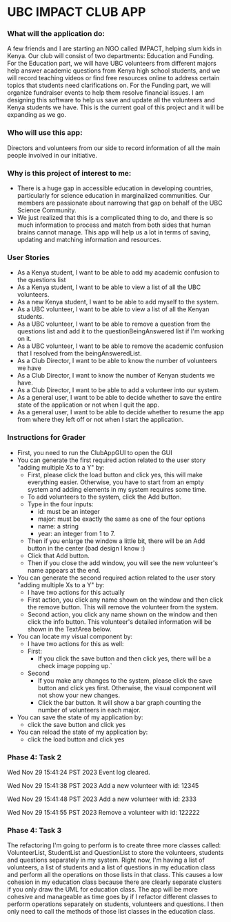 # UBC IMPACT CLUB APP

### What will the application do:

A few friends and I are starting an NGO called IMPACT, 
helping slum kids in Kenya. Our club will consist of two 
departments: Education and Funding. For the Education part, 
we will have UBC volunteers from different majors help answer 
academic questions from Kenya high school students, and we will 
record teaching videos or find free resources online to address 
certain topics that students need clarifications on. For the Funding 
part, we will organize fundraiser events to help them resolve 
financial issues. I am designing this software to
help us save and update all the volunteers and Kenya students
we have. This is the current goal of this project and it will
be expanding as we go.

### Who will use this app:
Directors and volunteers from our side to record information of all
the main people involved in our initiative.


### Why is this project of interest to me:
- There is a huge gap in accessible education in developing countries, 
particularly for science education in marginalized communities. 
Our members are passionate about narrowing that gap on behalf of 
the UBC Science Community.
- We just realized that this is a complicated 
thing to do, and there is so much information 
to process and match from both sides that human brains cannot manage. 
This app will help us a lot in terms of saving, updating and matching 
information and resources.

### User Stories
- As a Kenya student, I want to be able to 
  add my academic confusion to the questions list
- As a Kenya student, I want to be able to view a list of all the UBC volunteers.
- As a new Kenya student, I want to be able to add myself to the system.
- As a UBC volunteer, I want to be able to view a list of all the Kenyan students.
- As a UBC volunteer, I want to be able to remove a question from the questions list
and add it to the questionBeingAnswered list if I'm working on it.
- As a UBC volunteer, I want to be able to remove the academic confusion 
that I resolved from the beingAnsweredList.
- As a Club Director, I want to be able to know the number of volunteers we have
- As a Club Director, I want to know the number of Kenyan students we have.
- As a Club Director, I want to be able to add a volunteer into our system.
- As a general user, I want to be able to decide whether to save the entire 
state of the application or not when I quit the app.
- As a general user, I want to be able to decide whether to resume the app from 
where they left off or not when I start the application.

### Instructions for Grader
- First, you need to run the ClubAppGUI to open the GUI
- You can generate the first required action related to the user story "adding multiple Xs to a Y" by:
  - First, please click the load button and click yes, this will make everything easier. 
    Otherwise, you have to start from an empty system and adding elements in my system requires some time.
  - To add volunteers to the system, click the Add button.
  - Type in the four inputs:
    - id: must be an integer
    - major: must be exactly the same as one of the four options
    - name: a string
    - year: an integer from 1 to 7.
  - Then if you enlarge the window a little bit, there will be an Add button in the center (bad design I know :)
  - Click that Add button.
  - Then if you close the add window, you will see the new volunteer's name appears at the end.
- You can generate the second required action related to the user story "adding multiple Xs to a Y" by:
  - I have two actions for this actually
  - First action, you click any name shown on the window and then click the remove button. This will remove the volunteer
    from the system.
  - Second action, you click any name shown on the window and then click the info button. This volunteer's detailed information
    will be shown in the TextArea below.
- You can locate my visual component by:
  - I have two actions for this as well:
  - First:
    - If you click the save button and then click yes, there will be a check image popping up.`
  - Second
     - If you make any changes to the system, please click the save button and click yes first. Otherwise, the visual component
       will not show your new changes.
     - Click the bar button. It will show a bar graph counting the number of volunteers in each major.
- You can save the state of my application by: 
  - click the save button and click yes
- You can reload the state of my application by:
  - click the load button and click yes

### Phase 4: Task 2
Wed Nov 29 15:41:24 PST 2023
Event log cleared.



Wed Nov 29 15:41:38 PST 2023
Add a new volunteer with id: 12345



Wed Nov 29 15:41:48 PST 2023
Add a new volunteer with id: 2333



Wed Nov 29 15:41:55 PST 2023
Remove a volunteer with id: 122222

### Phase 4: Task 3
The refactoring I'm going to perform is to create three more classes called: VolunteerList, StudentList and QuestionList
to store the volunteers, students and questions separately in my system. Right now, I'm having a list of volunteers, a list
of students and a list of questions in my education class and perform all the operations on those lists in that class. This causes
a low cohesion in my education class because there are clearly separate clusters if you only draw the UML for education class.
The app will be more cohesive and manageable as time goes by if I refactor different classes to perform operations separately on
students, volunteers and questions. I then only need to call the methods of those list classes in the education class.

